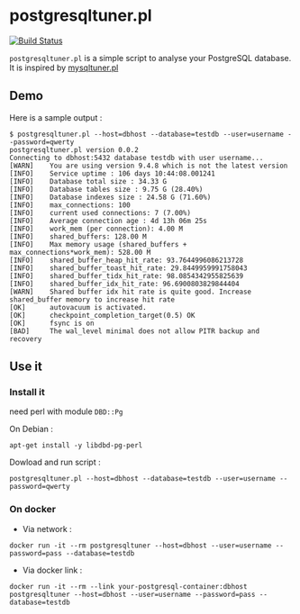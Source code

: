 # postgresqltuner.pl

[![Build Status](https://travis-ci.org/jfcoz/postgresqltuner.svg?branch=master)](https://travis-ci.org/jfcoz/postgresqltuner)

`postgresqltuner.pl` is a simple script to analyse your PostgreSQL database. It is inspired by [mysqltuner.pl](https://github.com/major/MySQLTuner-perl)

## Demo

Here is a sample output :

```
$ postgresqltuner.pl --host=dbhost --database=testdb --user=username --password=qwerty
postgresqltuner.pl version 0.0.2
Connecting to dbhost:5432 database testdb with user username...
[WARN]    You are using version 9.4.8 which is not the latest version
[INFO]    Service uptime : 106 days 10:44:08.001241
[INFO]    Database total size : 34.33 G
[INFO]    Database tables size : 9.75 G (28.40%)
[INFO]    Database indexes size : 24.58 G (71.60%)
[INFO]    max_connections: 100
[INFO]    current used connections: 7 (7.00%)
[INFO]    Average connection age : 4d 13h 06m 25s
[INFO]    work_mem (per connection): 4.00 M
[INFO]    shared_buffers: 128.00 M
[INFO]    Max memory usage (shared_buffers + max_connections*work_mem): 528.00 M
[INFO]    shared_buffer_heap_hit_rate: 93.7644996086213728
[INFO]    shared_buffer_toast_hit_rate: 29.8449959991758043
[INFO]    shared_buffer_tidx_hit_rate: 98.0854342955825639
[INFO]    shared_buffer_idx_hit_rate: 96.6900803829844404
[WARN]    Shared buffer idx hit rate is quite good. Increase shared_buffer memory to increase hit rate
[OK]      autovacuum is activated.
[OK]      checkpoint_completion_target(0.5) OK
[OK]      fsync is on
[BAD]     The wal_level minimal does not allow PITR backup and recovery
```

## Use it

### Install it

need perl with module `DBD::Pg`

On Debian :
```
apt-get install -y libdbd-pg-perl
```

Dowload and run script :
```
postgresqltuner.pl --host=dbhost --database=testdb --user=username --password=qwerty
```

### On docker

 - Via network :
```
docker run -it --rm postgresqltuner --host=dbhost --user=username --password=pass --database=testdb
```
 - Via docker link :
```
docker run -it --rm --link your-postgresql-container:dbhost postgresqltuner --host=dbhost --user=username --password=pass --database=testdb
```



